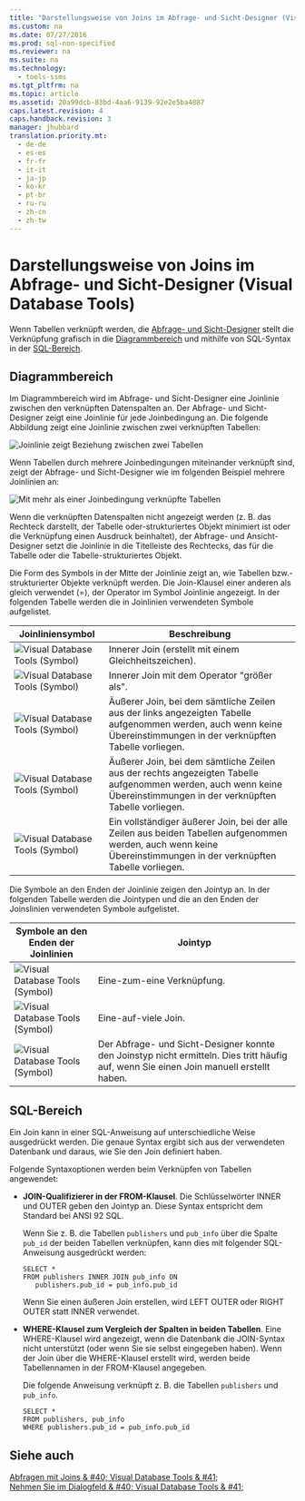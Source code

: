 ```yaml
---
title: "Darstellungsweise von Joins im Abfrage- und Sicht-Designer (Visual Database Tools)"
ms.custom: na
ms.date: 07/27/2016
ms.prod: sql-non-specified
ms.reviewer: na
ms.suite: na
ms.technology: 
  - tools-ssms
ms.tgt_pltfrm: na
ms.topic: article
ms.assetid: 20a99dcb-83bd-4aa6-9139-92e2e5ba4887
caps.latest.revision: 4
caps.handback.revision: 3
manager: jhubbard
translation.priority.mt: 
  - de-de
  - es-es
  - fr-fr
  - it-it
  - ja-jp
  - ko-kr
  - pt-br
  - ru-ru
  - zh-cn
  - zh-tw
---
```

# Darstellungsweise von Joins im Abfrage- und Sicht-Designer (Visual Database Tools)
Wenn Tabellen verknüpft werden, die [Abfrage- und Sicht-Designer](../content/Query-and-View-Designer-Tools--Visual-Database-Tools-.md) stellt die Verknüpfung grafisch in die [Diagrammbereich](../content/Diagram-Pane--Visual-Database-Tools-.md) und mithilfe von SQL-Syntax in der [SQL-Bereich](../content/SQL-Pane--Visual-Database-Tools-.md).  
  
## Diagrammbereich  
Im Diagrammbereich wird im Abfrage- und Sicht-Designer eine Joinlinie zwischen den verknüpften Datenspalten an. Der Abfrage- und Sicht-Designer zeigt eine Joinlinie für jede Joinbedingung an. Die folgende Abbildung zeigt eine Joinlinie zwischen zwei verknüpften Tabellen:  
  
![Joinlinie zeigt Beziehung zwischen zwei Tabellen](../content/media/dv3wbig.png "dv3wbig")  
  
Wenn Tabellen durch mehrere Joinbedingungen miteinander verknüpft sind, zeigt der Abfrage- und Sicht-Designer wie im folgenden Beispiel mehrere Joinlinien an:  
  
![Mit mehr als einer Joinbedingung verknüpfte Tabellen](../content/media/dv3w9n1.png "dv3w9n1")  
  
Wenn die verknüpften Datenspalten nicht angezeigt werden (z. B. das Rechteck darstellt, der Tabelle oder\-strukturiertes Objekt minimiert ist oder die Verknüpfung einen Ausdruck beinhaltet), der Abfrage- und Ansicht-Designer setzt die Joinlinie in die Titelleiste des Rechtecks, das für die Tabelle oder die Tabelle\-strukturiertes Objekt.  
  
Die Form des Symbols in der Mitte der Joinlinie zeigt an, wie Tabellen bzw.\-strukturierter Objekte verknüpft werden. Die Join-Klausel einer anderen als gleich verwendet (\=), der Operator im Symbol Joinlinie angezeigt. In der folgenden Tabelle werden die in Joinlinien verwendeten Symbole aufgelistet.  
  
|**Joinliniensymbol**|**Beschreibung**|  
|----------------------|-------------------|  
|![Visual Database Tools (Symbol)](../content/media/dv3wbih.png "dv3wbih")|Innerer Join (erstellt mit einem Gleichheitszeichen).|  
|![Visual Database Tools (Symbol)](../content/media/dv3wbii.png "dv3wbii")|Innerer Join mit dem Operator "größer als".|  
|![Visual Database Tools (Symbol)](../content/media/dv3wbij.png "dv3wbij")|Äußerer Join, bei dem sämtliche Zeilen aus der links angezeigten Tabelle aufgenommen werden, auch wenn keine Übereinstimmungen in der verknüpften Tabelle vorliegen.|  
|![Visual Database Tools (Symbol)](../content/media/dv3wbik.png "dv3wbik")|Äußerer Join, bei dem sämtliche Zeilen aus der rechts angezeigten Tabelle aufgenommen werden, auch wenn keine Übereinstimmungen in der verknüpften Tabelle vorliegen.|  
|![Visual Database Tools (Symbol)](../content/media/dv3wbil.png "dv3wbil")|Ein vollständiger äußerer Join, bei der alle Zeilen aus beiden Tabellen aufgenommen werden, auch wenn keine Übereinstimmungen in der verknüpften Tabelle vorliegen.|  
  
Die Symbole an den Enden der Joinlinie zeigen den Jointyp an. In der folgenden Tabelle werden die Jointypen und die an den Enden der Joinslinien verwendeten Symbole aufgelistet.  
  
|**Symbole an den Enden der Joinlinien**|**Jointyp**|  
|---------------------------------|--------------------|  
|![Visual Database Tools (Symbol)](../content/media/dv3wbim.png "dv3wbim")|Eine\-zum\-eine Verknüpfung.|  
|![Visual Database Tools (Symbol)](../content/media/dv3wbin.png "dv3wbin")|Eine\-auf\-viele Join.|  
|![Visual Database Tools (Symbol)](../content/media/dv3wbio.png "dv3wbio")|Der Abfrage- und Sicht-Designer konnte den Joinstyp nicht ermitteln. Dies tritt häufig auf, wenn Sie einen Join manuell erstellt haben.|  
  
## SQL-Bereich  
Ein Join kann in einer SQL-Anweisung auf unterschiedliche Weise ausgedrückt werden. Die genaue Syntax ergibt sich aus der verwendeten Datenbank und daraus, wie Sie den Join definiert haben.  
  
Folgende Syntaxoptionen werden beim Verknüpfen von Tabellen angewendet:  
  
-   **JOIN-Qualifizierer in der FROM-Klausel**.   Die Schlüsselwörter INNER und OUTER geben den Jointyp an. Diese Syntax entspricht dem Standard bei ANSI 92 SQL.  
  
    Wenn Sie z. B. die Tabellen `publishers` und `pub_info` über die Spalte `pub_id` der beiden Tabellen verknüpfen, kann dies mit folgender SQL-Anweisung ausgedrückt werden:  
  
    ```  
    SELECT *  
    FROM publishers INNER JOIN pub_info ON  
       publishers.pub_id = pub_info.pub_id  
    ```  
  
    Wenn Sie einen äußeren Join erstellen, wird LEFT OUTER oder RIGHT OUTER statt INNER verwendet.  
  
-   **WHERE-Klausel zum Vergleich der Spalten in beiden Tabellen**.   Eine WHERE-Klausel wird angezeigt, wenn die Datenbank die JOIN-Syntax nicht unterstützt (oder wenn Sie sie selbst eingegeben haben). Wenn der Join über die WHERE-Klausel erstellt wird, werden beide Tabellennamen in der FROM-Klausel angegeben.  
  
    Die folgende Anweisung verknüpft z. B. die Tabellen `publishers` und `pub_info`.  
  
    ```  
    SELECT *  
    FROM publishers, pub_info  
    WHERE publishers.pub_id = pub_info.pub_id  
    ```  
  
## Siehe auch  
[Abfragen mit Joins & #40; Visual Database Tools & #41;](../content/Query-with-Joins--Visual-Database-Tools-.md)  
[Nehmen Sie im Dialogfeld & #40; Visual Database Tools & #41;](../content/Join-Dialog-Box--Visual-Database-Tools-.md)  
  
